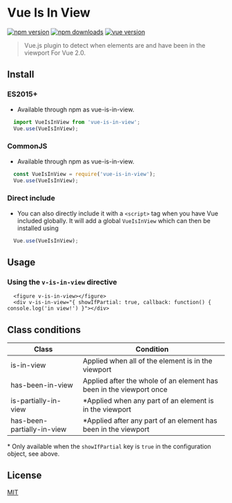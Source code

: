 # Vue Is In View
[![npm version](https://img.shields.io/npm/v/vue-is-in-view.svg)](https://www.npmjs.com/package/vue-is-in-view) [![npm downloads](https://img.shields.io/npm/dt/vue-is-in-view.svg)](https://www.npmjs.com/package/vue-is-in-view) [![vue version](https://img.shields.io/badge/vue-2.x-brightgreen.svg)](https://vuejs.org)
> Vue.js plugin to detect when elements are and have been in the viewport
For Vue 2.0.

## Install

### ES2015+
* Available through npm as vue-is-in-view.
```JavaScript
  import VueIsInView from 'vue-is-in-view';
  Vue.use(VueIsInView);
```

### CommonJS
* Available through npm as vue-is-in-view.
```JavaScript
  const VueIsInView = require('vue-is-in-view');
  Vue.use(VueIsInView);
```

### Direct include
* You can also directly include it with a `<script>` tag when you have Vue included globally.
It will add a global `VueIsInView` which can then be installed using
```JavaScript
  Vue.use(VueIsInView);
```

## Usage
### Using the `v-is-in-view` directive
```Vue
  <figure v-is-in-view></figure>
  <div v-is-in-view="{ showIfPartial: true, callback: function() { console.log('in view!') }"></div>
```

## Class conditions

| Class                      | Condition                                                           |
| -------------------------- | ------------------------------------------------------------------- |
| is-in-view                 | Applied when all of the element is in the viewport                  |
| has-been-in-view           | Applied after the whole of an element has been in the viewport once |
| is-partially-in-view       | *Applied when any part of an element is in the viewport             |
| has-been-partially-in-view | *Applied after any part of an element has been in the viewport      |

\* Only available when the `showIfPartial` key is `true` in the configuration object, see above.

## License
[MIT](http://opensource.org/licenses/MIT)
